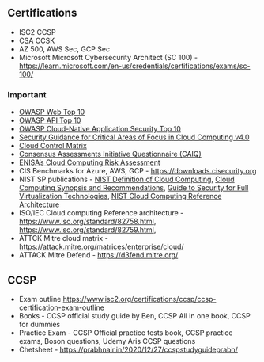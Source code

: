 ## Certifications
- ISC2 CCSP
- CSA CCSK
- AZ 500, AWS Sec, GCP Sec
- Microsoft Microsoft Cybersecurity Architect (SC 100) - https://learn.microsoft.com/en-us/credentials/certifications/exams/sc-100/

### Important
- [OWASP Web Top 10](https://owasp.org/www-project-top-ten/)
- [OWASP API Top 10](https://owasp.org/API-Security/editions/2023/en/0x11-t10/)
- [OWASP Cloud-Native Application Security Top 10](https://owasp.org/www-project-cloud-native-application-security-top-10/)
- [Security Guidance for Critical Areas of Focus in Cloud Computing v4.0](https://cloudsecurityalliance.org/artifacts/security-guidance-v4)
- [Cloud Control Matrix](https://cloudsecurityalliance.org/research/cloud-controls-matrix)
- [Consensus Assessments Initiative Questionnaire (CAIQ)](https://cloudsecurityalliance.org/research/working-groups/consensus-assessments#_overview)
- [ENISA’s Cloud Computing Risk Assessment](https://www.enisa.europa.eu/publications/cloud-computing-risk-assessment)
- CIS Benchmarks for Azure, AWS, GCP - https://downloads.cisecurity.org
- NIST SP publications - [NIST Definition of Cloud Computing](https://nvlpubs.nist.gov/nistpubs/Legacy/SP/nistspecialpublication800-145.pdf), [Cloud Computing Synopsis and Recommendations](https://csrc.nist.gov/pubs/sp/800/146/final), [Guide to Security for Full Virtualization Technologies](https://csrc.nist.gov/pubs/sp/800/125/final), [NIST Cloud Computing
Reference Architecture](https://tsapps.nist.gov/publication/get_pdf.cfm?pub_id=909505)
- ISO/IEC Cloud computing Reference architecture - https://www.iso.org/standard/82758.html, https://www.iso.org/standard/82759.html, 
- ATTCK Mitre cloud matrix - https://attack.mitre.org/matrices/enterprise/cloud/
- ATTACK Mitre Defend - https://d3fend.mitre.org/

## CCSP
- Exam outline https://www.isc2.org/certifications/ccsp/ccsp-certification-exam-outline
- Books - CCSP official study guide by Ben, CCSP All in one book, CCSP for dummies
- Practice Exam - CCSP Official practice tests book, CCSP practice exams, Boson questions, Udemy Aris CCSP questions
- Chetsheet - https://prabhnair.in/2020/12/27/ccspstudyguideprabh/
